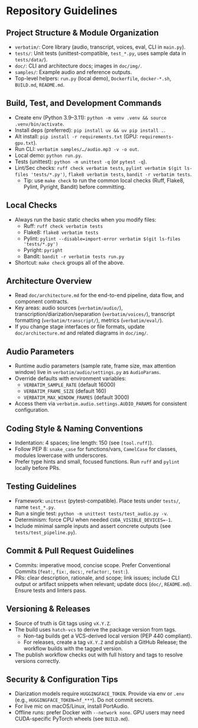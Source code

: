 # Repository Guidelines

## Project Structure & Module Organization
- `verbatim/`: Core library (audio, transcript, voices, eval, CLI in `main.py`).
- `tests/`: Unit tests (unittest-compatible, `test_*.py`, uses sample data in `tests/data/`).
- `doc/`: CLI and architecture docs; images in `doc/img/`.
- `samples/`: Example audio and reference outputs.
- Top-level helpers: `run.py` (local demo), `Dockerfile`, `docker-*.sh`, `BUILD.md`, `README.md`.

## Build, Test, and Development Commands
- Create env (Python 3.9–3.11): `python -m venv .venv && source .venv/bin/activate`.
- Install deps (preferred): `pip install uv && uv pip install .`.
- Alt install: `pip install -r requirements.txt` (GPU: `requirements-gpu.txt`).
- Run CLI: `verbatim samples/…/audio.mp3 -v -o out`.
- Local demo: `python run.py`.
- Tests (unittest): `python -m unittest -q` (or `pytest -q`).
- Lint/Sec checks: `ruff check verbatim tests`, `pylint verbatim $(git ls-files 'tests/*.py')`, `flake8 verbatim tests`, `bandit -r verbatim tests`.
  - Tip: use `make check` to run the common local checks (Ruff, Flake8, Pylint, Pyright, Bandit) before committing.

## Local Checks
- Always run the basic static checks when you modify files:
  - Ruff: `ruff check verbatim tests`
  - Flake8: `flake8 verbatim tests`
  - Pylint: `pylint --disable=import-error verbatim $(git ls-files 'tests/*.py')`
  - Pyright: `pyright`
  - Bandit: `bandit -r verbatim tests run.py`
- Shortcut: `make check` groups all of the above.

## Architecture Overview
- Read `doc/architecture.md` for the end-to-end pipeline, data flow, and component contracts.
- Key areas: audio sources (`verbatim/audio/`), transcription/diarization/separation (`verbatim/voices/`), transcript formatting (`verbatim/transcript/`), metrics (`verbatim/eval/`).
- If you change stage interfaces or file formats, update `doc/architecture.md` and related diagrams in `doc/img/`.

## Audio Parameters
- Runtime audio parameters (sample rate, frame size, max attention window) live in `verbatim/audio/settings.py` as `AudioParams`.
- Override defaults with environment variables:
  - `VERBATIM_SAMPLE_RATE` (default 16000)
  - `VERBATIM_FRAME_SIZE` (default 160)
  - `VERBATIM_MAX_WINDOW_FRAMES` (default 3000)
- Access them via `verbatim.audio.settings.AUDIO_PARAMS` for consistent configuration.

## Coding Style & Naming Conventions
- Indentation: 4 spaces; line length: 150 (see `[tool.ruff]`).
- Follow PEP 8: `snake_case` for functions/vars, `CamelCase` for classes, modules lowercase with underscores.
- Prefer type hints and small, focused functions. Run `ruff` and `pylint` locally before PRs.

## Testing Guidelines
- Framework: `unittest` (pytest-compatible). Place tests under `tests/`, name `test_*.py`.
- Run a single test: `python -m unittest tests/test_audio.py -v`.
- Determinism: force CPU when needed `CUDA_VISIBLE_DEVICES=-1`.
- Include minimal sample inputs and assert concrete outputs (see `tests/test_pipeline.py`).

## Commit & Pull Request Guidelines
- Commits: imperative mood, concise scope. Prefer Conventional Commits (`feat:`, `fix:`, `docs:`, `refactor:`, `test:`).
- PRs: clear description, rationale, and scope; link issues; include CLI output or artifact snippets when relevant; update docs (`doc/`, `README.md`). Ensure tests and linters pass.

## Versioning & Releases
- Source of truth is Git tags using `vX.Y.Z`.
- The build uses `hatch-vcs` to derive the package version from tags.
  - Non-tag builds get a VCS-derived local version (PEP 440 compliant).
  - For releases, create a tag `vX.Y.Z` and publish a GitHub Release; the workflow builds with the tagged version.
- The publish workflow checks out with full history and tags to resolve versions correctly.

## Security & Configuration Tips
- Diarization models require `HUGGINGFACE_TOKEN`. Provide via env or `.env` (e.g., `HUGGINGFACE_TOKEN=hf_***`). Do not commit secrets.
- For live mic on macOS/Linux, install PortAudio.
- Offline runs: prefer Docker with `--network none`. GPU users may need CUDA-specific PyTorch wheels (see `BUILD.md`).
